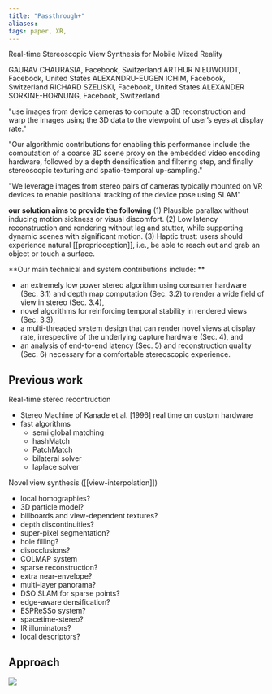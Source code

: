 ```yaml
---
title: "Passthrough+"
aliases: 
tags: paper, XR, 
---
```


Real-time Stereoscopic View Synthesis for Mobile Mixed Reality

GAURAV CHAURASIA, Facebook, Switzerland 
ARTHUR NIEUWOUDT, Facebook, United States 
ALEXANDRU-EUGEN ICHIM, Facebook, Switzerland 
RICHARD SZELISKI, Facebook, United States 
ALEXANDER SORKINE-HORNUNG, Facebook, Switzerland

"use images from device cameras to compute a 3D reconstruction and warp the images using the 3D data to the viewpoint of user’s eyes at display rate."

"Our algorithmic contributions for enabling this performance include the computation of a coarse 3D scene proxy on the embedded video encoding hardware, followed by a depth densification and filtering step, and finally stereoscopic texturing and spatio-temporal up-sampling."

"We leverage images from stereo pairs of cameras typically mounted on VR devices to enable positional tracking of the device pose using SLAM"

**our solution aims to provide the following**
(1) Plausible parallax without inducing motion sickness or visual discomfort. 
(2) Low latency reconstruction and rendering without lag and stutter, while supporting dynamic scenes with significant motion. 
(3) Haptic trust: users should experience natural [[proprioception]], i.e., be able to reach out and grab an object or touch a surface.

**Our main technical and system contributions include: **
- an extremely low power stereo algorithm using consumer hardware (Sec. 3.1) and depth map computation (Sec. 3.2) to render a wide field of view in stereo (Sec. 3.4), 
- novel algorithms for reinforcing temporal stability in rendered views (Sec. 3.3), 
- a multi-threaded system design that can render novel views at display rate, irrespective of the underlying capture hardware (Sec. 4), and 
- an analysis of end-to-end latency (Sec. 5) and reconstruction quality (Sec. 6) necessary for a comfortable stereoscopic experience.

## Previous work
Real-time stereo recontruction
- Stereo Machine of Kanade et al. [1996] real time on custom hardware
- fast algorithms
	- semi global matching
	- hashMatch
	- PatchMatch
	- bilateral solver
	- laplace solver

Novel view synthesis ([[view-interpolation]])
- local homographies?
- 3D particle model?
- billboards and view-dependent textures?
- depth discontinuities?
- super-pixel segmentation?
- hole filling?
- disocclusions?
- COLMAP system
- sparse reconstruction?
- extra near-envelope?
- multi-layer panorama?
- DSO SLAM for sparse points?
- edge-aware densification?
- ESPReSSo system?
- spacetime-stereo?
- IR illuminators?
- local descriptors?

## Approach
![](https://i.imgur.com/gZRuDvN.png)
